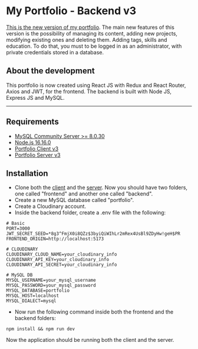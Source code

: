 # My Portfolio - Backend v3

[This is the new version of my portfolio](https://matiasurielgluck.netlify.app/). The main new features of this version is the possibility of managing its content, adding new projects, modifying existing ones and deleting them. Adding tags, skills and education. To do that, you must to be logged in as an administrator, with private credentials stored in a database.



## About the development

This portfolio is now created using React JS with Redux and React Router, Axios and JWT, for the frontend.
The backend is built with Node JS, Express JS and MySQL.

___

## Requirements

- [MySQL Community Server >= 8.0.30](https://dev.mysql.com/downloads/mysql/)
- [Node.js 16.16.0](https://nodejs.org/)
- [Portfolio Client v3](https://github.com/MatiasUrielGluck/portfolio_v3_frontend)
- [Portfolio Server v3](https://github.com/MatiasUrielGluck/portfolio_v3_backend)

## Installation

- Clone both the [client](https://github.com/MatiasUrielGluck/portfolio_v3_frontend) and the [server](https://github.com/MatiasUrielGluck/portfolio_v3_backend). Now you should have two folders, one called "frontend" and another one called "backend".
- Create a new MySQL database called "portfolio".
- Create a Cloudinary account.
- Inside the backend folder, create a .env file with the following:
```
# Basic
PORT=3000
JWT_SECRET_SEED=*8g3^FmjX0i8QZz$3byiQiWIhLr2mRex4UsBl9ZDyHw!geH$PR
FRONTEND_ORIGIN=http://localhost:5173

# CLOUDINARY
CLOUDINARY_CLOUD_NAME=your_cloudinary_info
CLOUDINARY_API_KEY=your_cloudinary_info
CLOUDINARY_API_SECRET=your_cloudinary_info

# MySQL DB
MYSQL_USERNAME=your_mysql_username
MYSQL_PASSWORD=your_mysql_password
MYSQL_DATABASE=portfolio
MYSQL_HOST=localhost
MYSQL_DIALECT=mysql
```
- Now run the following command inside both the frontend and the backend folders:
```
npm install && npm run dev
```

Now the application should be running both the client and the server.